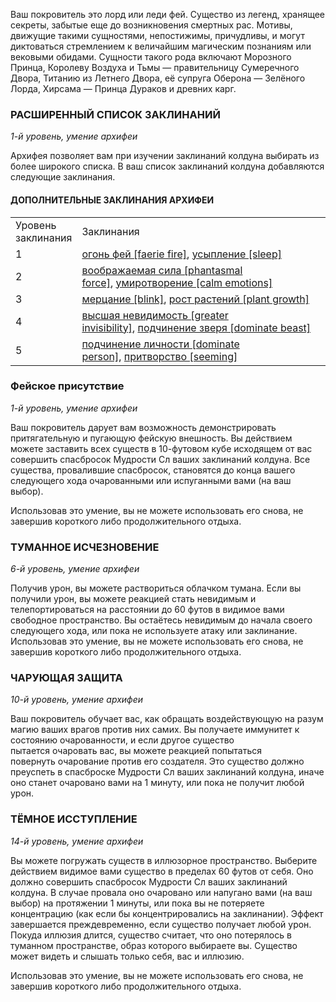 Ваш покровитель это лорд или леди фей. Существо из легенд, хранящее секреты, забытые еще до возникновения смертных рас. Мотивы, движущие такими сущностями, непостижимы, причудливы, и могут диктоваться стремлением к величайшим магическим познаниям или вековыми обидами. Сущности такого рода включают Морозного Принца, Королеву Воздуха и Тьмы — правительницу Сумеречного Двора, Титанию из Летнего Двора, её супруга Оберона — Зелёного Лорда, Хирсама — Принца Дураков и древних карг.

  

### РАСШИРЕННЫЙ СПИСОК ЗАКЛИНАНИЙ

_1-й уровень, умение архифеи_

Архифея позволяет вам при изучении заклинаний колдуна выбирать из более широкого списка. В ваш список заклинаний колдуна добавляются следующие заклинания.

#### ДОПОЛНИТЕЛЬНЫЕ ЗАКЛИНАНИЯ АРХИФЕИ

|   |   |
|---|---|
|Уровень  <br>заклинания|Заклинания|
|1|[огонь фей [faerie fire]](https://dnd.su/spells/207-faerie_fire/), [усыпление [sleep]](https://dnd.su/spells/98-sleep/)|
|2|[воображаемая сила [phantasmal force]](https://dnd.su/spells/31-phantasmal_force/), [умиротворение [calm emotions]](https://dnd.su/spells/102-calm_emotions/)|
|3|[мерцание [blink]](https://dnd.su/spells/161-blink/), [рост растений [plant growth]](https://dnd.su/spells/304-plant_growth/)|
|4|[высшая невидимость [greater invisibility]](https://dnd.su/spells/38-greater_invisibility/), [подчинение зверя [dominate beast]](https://dnd.su/spells/239-dominate_beast/)|
|5|[подчинение личности [dominate person]](https://dnd.su/spells/240-dominate_person/), [притворство [seeming]](https://dnd.su/spells/281-seeming/)|

  

### Фейское присутствие

_1-й уровень, умение архифеи_

Ваш покровитель дарует вам возможность демонстрировать притягательную и пугающую фейскую внешность. Вы действием можете заставить всех существ в 10-футовом кубе исходящем от вас совершить спасбросок Мудрости Сл ваших заклинаний колдуна. Все существа, провалившие спасбросок, становятся до конца вашего следующего хода очарованными или испуганными вами (на ваш выбор).

Использовав это умение, вы не можете использовать его снова, не завершив короткого либо продолжительного отдыха.

  

### ТУМАННОЕ ИСЧЕЗНОВЕНИЕ

_6-й уровень, умение архифеи_

Получив урон, вы можете раствориться облачком тумана. Если вы получили урон, вы можете реакцией стать невидимым и телепортироваться на расстоянии до 60 футов в видимое вами свободное пространство. Вы остаётесь невидимым до начала своего следующего хода, или пока не используете атаку или заклинание. Использовав это умение, вы не можете использовать его снова, не завершив короткого либо продолжительного отдыха.

  

### ЧАРУЮЩАЯ ЗАЩИТА

_10-й уровень, умение архифеи_

Ваш покровитель обучает вас, как обращать воздействующую на разум магию ваших врагов против них самих. Вы получаете иммунитет к состоянию очарованности, и если другое существо пытается очаровать вас, вы можете реакцией попытаться повернуть очарование против его создателя. Это существо должно преуспеть в спасброске Мудрости Сл ваших заклинаний колдуна, иначе оно станет очаровано вами на 1 минуту, или пока не получит любой урон.

  

### ТЁМНОЕ ИССТУПЛЕНИЕ

_14-й уровень, умение архифеи_

Вы можете погружать существ в иллюзорное пространство. Выберите действием видимое вами существо в пределах 60 футов от себя. Оно должно совершить спасбросок Мудрости Сл ваших заклинаний колдуна. В случае провала оно очаровано или напугано вами (на ваш выбор) на протяжении 1 минуты, или пока вы не потеряете концентрацию (как если бы концентрировались на заклинании). Эффект завершается преждевременно, если существо получает любой урон. Покуда иллюзия длится, существо считает, что оно потерялось в туманном пространстве, образ которого выбираете вы. Существо может видеть и слышать только себя, вас и иллюзию.

Использовав это умение, вы не можете использовать его снова, не завершив короткого либо продолжительного отдыха.